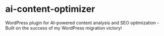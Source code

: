 # ai-content-optimizer
WordPress plugin for AI-powered content analysis and SEO optimization - Built on the success of my WordPress migration victory!
